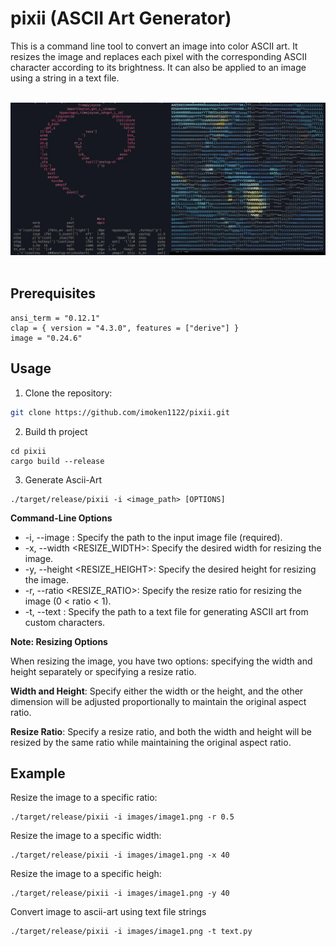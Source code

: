 # pixii (ASCII Art Generator)

This is a command line tool to convert an image into color ASCII art.
It resizes the image and replaces each pixel with the corresponding ASCII character according to its brightness.
It can also be applied to an image using a string in a text file.

<br>

  <img src="samples/sample_outputs/combined_image.jpg" />
<br><br>

## Prerequisites
```
ansi_term = "0.12.1"
clap = { version = "4.3.0", features = ["derive"] }
image = "0.24.6"
```

## Usage


1. Clone the repository:

```bash
git clone https://github.com/imoken1122/pixii.git
```

2. Build th project

```
cd pixii
cargo build --release
```

3. Generate Ascii-Art


```
./target/release/pixii -i <image_path> [OPTIONS]
```

__Command-Line Options__

- -i, --image <PATH>: Specify the path to the input image file (required).
- -x, --width <RESIZE_WIDTH>: Specify the desired width for resizing the image.
- -y, --height <RESIZE_HEIGHT>: Specify the desired height for resizing the image.
- -r, --ratio <RESIZE_RATIO>: Specify the resize ratio for resizing the image (0 < ratio < 1).
- -t, --text <PATH>: Specify the path to a text file for generating ASCII art from custom characters.


__Note: Resizing Options__

When resizing the image, you have two options: specifying the width and height separately or specifying a resize ratio.

__Width and Height__: Specify either the width or the height, and the other dimension will be adjusted proportionally to maintain the original aspect ratio.

__Resize Ratio__: Specify a resize ratio, and both the width and height will be resized by the same ratio while maintaining the original aspect ratio.


## Example


Resize the image to a specific ratio:
```
./target/release/pixii -i images/image1.png -r 0.5
```

Resize the image to a specific width:

```
./target/release/pixii -i images/image1.png -x 40
```

Resize the image to a specific heigh:

```
./target/release/pixii -i images/image1.png -y 40
```

Convert image to ascii-art using text file strings

```
./target/release/pixii -i images/image1.png -t text.py
```